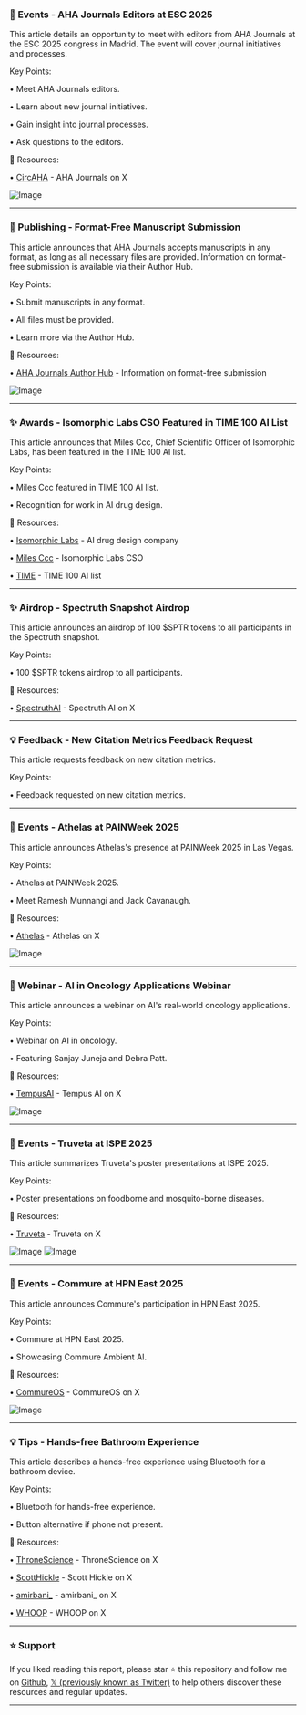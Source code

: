 ### 📅 Events - AHA Journals Editors at ESC 2025

This article details an opportunity to meet with editors from AHA Journals at the ESC 2025 congress in Madrid.  The event will cover journal initiatives and processes.

Key Points:

• Meet AHA Journals editors.

• Learn about new journal initiatives.

• Gain insight into journal processes.

• Ask questions to the editors.


🔗 Resources:

• [CircAHA](https://x.com/CircAHA) - AHA Journals on X

![Image](https://pbs.twimg.com/media/GzhvSlCXoAItBnb?format=jpg&name=small)

---
### 📄 Publishing - Format-Free Manuscript Submission

This article announces that AHA Journals accepts manuscripts in any format, as long as all necessary files are provided.  Information on format-free submission is available via their Author Hub.

Key Points:

• Submit manuscripts in any format.

• All files must be provided.

• Learn more via the Author Hub.



🔗 Resources:

• [AHA Journals Author Hub](https://ahajournals.org/author-hub) - Information on format-free submission

![Image](https://pbs.twimg.com/media/Gzhm1T7WAAAgfbh?format=jpg&name=small)

---
### ✨ Awards - Isomorphic Labs CSO Featured in TIME 100 AI List

This article announces that Miles Ccc, Chief Scientific Officer of Isomorphic Labs, has been featured in the TIME 100 AI list.

Key Points:

• Miles Ccc featured in TIME 100 AI list.

• Recognition for work in AI drug design.


🔗 Resources:

• [Isomorphic Labs](https://x.com/IsomorphicLabs) -  AI drug design company

• [Miles Ccc](https://x.com/MilesCcc) - Isomorphic Labs CSO

• [TIME](https://x.com/TIME) -  TIME 100 AI list


---
### ✨ Airdrop - Spectruth Snapshot Airdrop

This article announces an airdrop of 100 $SPTR tokens to all participants in the Spectruth snapshot.

Key Points:

• 100 $SPTR tokens airdrop to all participants.


🔗 Resources:

• [SpectruthAI](https://x.com/SpectruthAI) - Spectruth AI on X

---
### 💡 Feedback - New Citation Metrics Feedback Request

This article requests feedback on new citation metrics.

Key Points:

• Feedback requested on new citation metrics.



---
### 📅 Events - Athelas at PAINWeek 2025

This article announces Athelas's presence at PAINWeek 2025 in Las Vegas.

Key Points:

• Athelas at PAINWeek 2025.

• Meet Ramesh Munnangi and Jack Cavanaugh.


🔗 Resources:

• [Athelas](https://x.com/athelas) - Athelas on X

![Image](https://pbs.twimg.com/media/GzdG8iHXkAAI51r?format=jpg&name=small)

---
### 📅 Webinar - AI in Oncology Applications Webinar

This article announces a webinar on AI's real-world oncology applications.

Key Points:

• Webinar on AI in oncology.

• Featuring Sanjay Juneja and Debra Patt.


🔗 Resources:

• [TempusAI](https://x.com/TempusAI) - Tempus AI on X

![Image](https://pbs.twimg.com/media/GzdBflKW4AA0ih7?format=jpg&name=small)

---
### 📅 Events - Truveta at ISPE 2025

This article summarizes Truveta's poster presentations at ISPE 2025.

Key Points:

• Poster presentations on foodborne and mosquito-borne diseases.


🔗 Resources:

• [Truveta](https://x.com/truveta) - Truveta on X

![Image](https://pbs.twimg.com/media/GzZXbp6W0AAd2uq?format=jpg&name=small)
![Image](https://pbs.twimg.com/media/GzZXc3qWYAAmOcX?format=jpg&name=small)

---
### 📅 Events - Commure at HPN East 2025

This article announces Commure's participation in HPN East 2025.

Key Points:

• Commure at HPN East 2025.

• Showcasing Commure Ambient AI.


🔗 Resources:

• [CommureOS](https://x.com/CommureOS) - CommureOS on X

![Image](https://pbs.twimg.com/media/GzYzusiXwAAai7y?format=jpg&name=small)

---
### 💡 Tips - Hands-free Bathroom Experience

This article describes a hands-free experience using Bluetooth for a bathroom device.


Key Points:

• Bluetooth for hands-free experience.

• Button alternative if phone not present.


🔗 Resources:

• [ThroneScience](https://x.com/ThroneScience) - ThroneScience on X

• [ScottHickle](https://x.com/ScottHickle) - Scott Hickle on X

• [amirbani_](https://x.com/amirbani_) - amirbani_ on X

• [WHOOP](https://x.com/WHOOP) - WHOOP on X


---

### ⭐️ Support

If you liked reading this report, please star ⭐️ this repository and follow me on [Github](https://github.com/Drix10), [𝕏 (previously known as Twitter)](https://x.com/DRIX_10_) to help others discover these resources and regular updates.

---